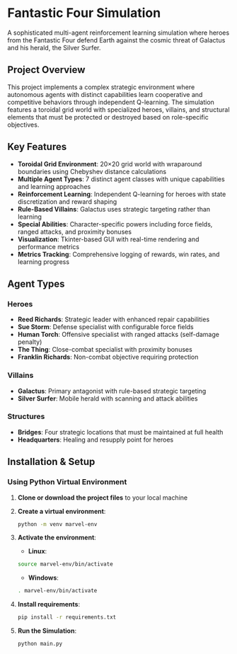 # Fantastic Four Simulation

A sophisticated multi-agent reinforcement learning simulation where heroes from the Fantastic Four defend Earth against the cosmic threat of Galactus and his herald, the Silver Surfer.

## Project Overview

This project implements a complex strategic environment where autonomous agents with distinct capabilities learn cooperative and competitive behaviors through independent Q-learning. The simulation features a toroidal grid world with specialized heroes, villains, and structural elements that must be protected or destroyed based on role-specific objectives.

## Key Features

- **Toroidal Grid Environment**: 20×20 grid world with wraparound boundaries using Chebyshev distance calculations
- **Multiple Agent Types**: 7 distinct agent classes with unique capabilities and learning approaches
- **Reinforcement Learning**: Independent Q-learning for heroes with state discretization and reward shaping
- **Rule-Based Villains**: Galactus uses strategic targeting rather than learning
- **Special Abilities**: Character-specific powers including force fields, ranged attacks, and proximity bonuses
- **Visualization**: Tkinter-based GUI with real-time rendering and performance metrics
- **Metrics Tracking**: Comprehensive logging of rewards, win rates, and learning progress

## Agent Types

### Heroes
- **Reed Richards**: Strategic leader with enhanced repair capabilities
- **Sue Storm**: Defense specialist with configurable force fields
- **Human Torch**: Offensive specialist with ranged attacks (self-damage penalty)
- **The Thing**: Close-combat specialist with proximity bonuses
- **Franklin Richards**: Non-combat objective requiring protection

### Villains
- **Galactus**: Primary antagonist with rule-based strategic targeting
- **Silver Surfer**: Mobile herald with scanning and attack abilities

### Structures
- **Bridges**: Four strategic locations that must be maintained at full health
- **Headquarters**: Healing and resupply point for heroes

## Installation & Setup

### Using Python Virtual Environment

1. **Clone or download the project files** to your local machine

2. **Create a virtual environment**:
   ```bash
   python -m venv marvel-env
   ```

3. **Activate the environment**:
    - **Linux**:
    ```bash
    source marvel-env/bin/activate
    ```

    - **Windows**:
    ```bash
    . marvel-env/bin/activate
    ```

4. **Install requirements**:
    ```bash
    pip install -r requirements.txt
    ```

5. **Run the Simulation**:
    ```bash
    python main.py
    ```

